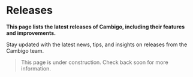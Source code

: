 # Releases


**This page lists the latest releases of Cambigo, including their features and improvements.**

Stay updated with the latest news, tips, and insights on releases from the Cambigo team.

> This page is under construction. Check back soon for more information.